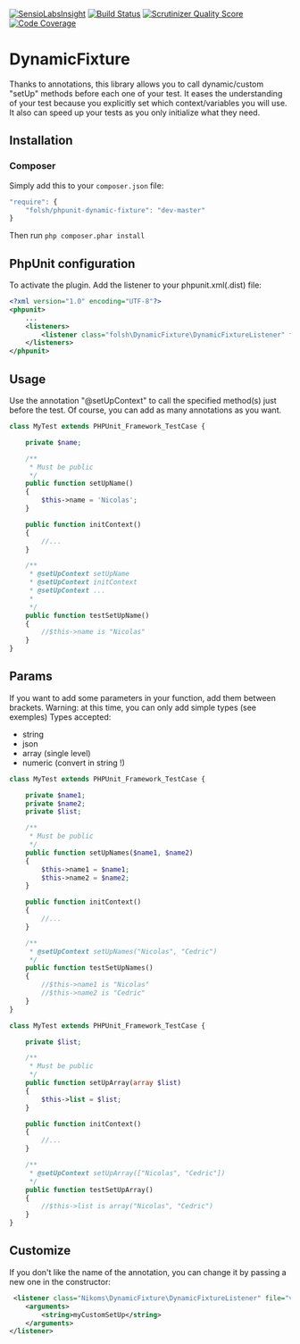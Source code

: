 [![SensioLabsInsight](https://insight.sensiolabs.com/projects/b3876f8b-864e-4bdc-8de6-0902fe5be1b4/mini.png)](https://insight.sensiolabs.com/projects/b3876f8b-864e-4bdc-8de6-0902fe5be1b4)
[![Build Status](https://api.travis-ci.org/Nikoms/phpunit-dynamic-fixture.png)](https://api.travis-ci.org/Nikoms/phpunit-dynamic-fixture)
[![Scrutinizer Quality Score](https://scrutinizer-ci.com/g/Nikoms/phpunit-dynamic-fixture/badges/quality-score.png)](https://scrutinizer-ci.com/g/Nikoms/phpunit-dynamic-fixture/)
[![Code Coverage](https://scrutinizer-ci.com/g/Nikoms/phpunit-dynamic-fixture/badges/coverage.png)](https://scrutinizer-ci.com/g/Nikoms/phpunit-dynamic-fixture/)


DynamicFixture
==============

Thanks to annotations, this library allows you to call dynamic/custom "setUp" methods before each one of your test.
It eases the understanding of your test because you explicitly set which context/variables you will use.
It also can speed up your tests as you only initialize what they need.

Installation
--------------

### Composer ###
Simply add this to your `composer.json` file:
```js
"require": {
    "folsh/phpunit-dynamic-fixture": "dev-master"
}
```

Then run `php composer.phar install`

PhpUnit configuration
---------------------
To activate the plugin. Add the listener to your phpunit.xml(.dist) file:

```xml
<?xml version="1.0" encoding="UTF-8"?>
<phpunit>
    ...
    <listeners>
        <listener class="folsh\DynamicFixture\DynamicFixtureListener" file="vendor/folsh/phpunit-dynamic-fixture/src/DynamicFixtureListener.php" />
    </listeners>
</phpunit>
```

Usage
-----

Use the annotation "@setUpContext" to call the specified method(s) just before the test. Of course, you can add as many annotations as you want.

```php
class MyTest extends PHPUnit_Framework_TestCase {

    private $name;

    /**
     * Must be public
     */
    public function setUpName()
    {
        $this->name = 'Nicolas';
    }

    public function initContext()
    {
        //...
    }

    /**
     * @setUpContext setUpName
     * @setUpContext initContext
     * @setUpContext ...
     *
     */
    public function testSetUpName()
    {
        //$this->name is "Nicolas"
    }
}
```

Params
------

If you want to add some parameters in your function, add them between brackets.
Warning: at this time, you can only add simple types (see exemples)
Types accepted:
- string
- json
- array (single level)
- numeric (convert in string !)

```php
class MyTest extends PHPUnit_Framework_TestCase {

    private $name1;
    private $name2;
    private $list;

    /**
     * Must be public
     */
    public function setUpNames($name1, $name2)
    {
        $this->name1 = $name1;
        $this->name2 = $name2;
    }

    public function initContext()
    {
        //...
    }

    /**
     * @setUpContext setUpNames("Nicolas", "Cedric")
     */
    public function testSetUpNames()
    {
        //$this->name1 is "Nicolas"
        //$this->name2 is "Cedric"
    }
}
```

```php
class MyTest extends PHPUnit_Framework_TestCase {

    private $list;

    /**
     * Must be public
     */
    public function setUpArray(array $list)
    {
        $this->list = $list;
    }

    public function initContext()
    {
        //...
    }

    /**
     * @setUpContext setUpArray(["Nicolas", "Cedric"])
     */
    public function testSetUpArray()
    {
        //$this->list is array("Nicolas", "Cedric")
    }
}
```

Customize
---------

If you don't like the name of the annotation, you can change it by passing a new one in the constructor:

```xml
 <listener class="Nikoms\DynamicFixture\DynamicFixtureListener" file="vendor/nikoms/phpunit-dynamic-fixture/src/DynamicFixtureListener.php">
    <arguments>
        <string>myCustomSetUp</string>
    </arguments>
</listener>
```
